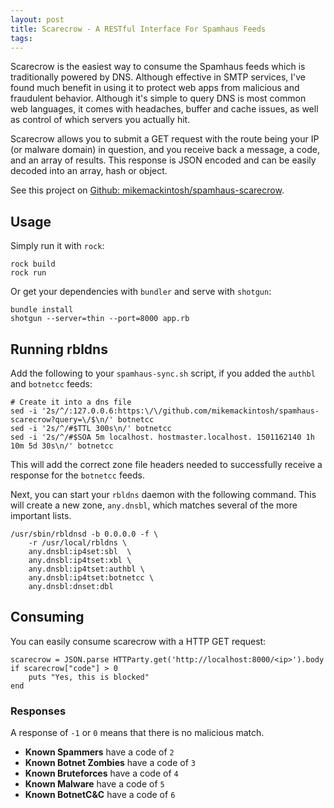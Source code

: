```yaml
---
layout: post
title: Scarecrow - A RESTful Interface For Spamhaus Feeds
tags: 
---
```


Scarecrow is the easiest way to consume the Spamhaus feeds which is traditionally powered by DNS. Although effective in SMTP services, I've found much benefit in using it to protect web apps from malicious and fraudulent behavior. Although it's simple to query DNS is most common web languages, it comes with headaches, buffer and cache issues, as well as control of which servers you actually hit.

Scarecrow allows you to submit a GET request with the route being your IP (or malware domain) in question, and you receive back a message, a code, and an array of results. This response is JSON encoded and can be easily decoded into an array, hash or object.

See this project on [Github: mikemackintosh/spamhaus-scarecrow](https://github.com/mikemackintosh/spamhaus-scarecrow).

## Usage

Simply run it with `rock`:

    rock build
    rock run
    
Or get your dependencies with `bundler` and serve with `shotgun`:

    bundle install
    shotgun --server=thin --port=8000 app.rb

## Running rbldns

Add the following to your `spamhaus-sync.sh` script, if you added the `authbl` and `botnetcc` feeds:

    # Create it into a dns file
    sed -i '2s/^/:127.0.0.6:https:\/\/github.com/mikemackintosh/spamhaus-scarecrow?query=\/$\n/' botnetcc
    sed -i '2s/^/#$TTL 300s\n/' botnetcc
    sed -i '2s/^/#$SOA 5m localhost. hostmaster.localhost. 1501162140 1h 10m 5d 30s\n/' botnetcc

This will add the correct zone file headers needed to successfully receive a response for the `botnetcc` feeds.

Next, you can start your `rbldns` daemon with the following command. This will create a new zone, `any.dnsbl`, which matches several of the more important lists.

    /usr/sbin/rbldnsd -b 0.0.0.0 -f \
        -r /usr/local/rbldns \
        any.dnsbl:ip4set:sbl  \
        any.dnsbl:ip4tset:xbl \
        any.dnsbl:ip4tset:authbl \
        any.dnsbl:ip4tset:botnetcc \
        any.dnsbl:dnset:dbl 

## Consuming

You can easily consume scarecrow with a HTTP GET request:

    scarecrow = JSON.parse HTTParty.get('http://localhost:8000/<ip>').body
    if scarecrow["code"] > 0
        puts "Yes, this is blocked"
    end

### Responses

A response of `-1` or `0` means that there is no malicious match.

  - **Known Spammers** have a code of `2`
  - **Known Botnet Zombies** have a code of `3`
  - **Known Bruteforces** have a code of `4`
  - **Known Malware** have a code of `5`
  - **Known BotnetC&C** have a code of `6`
